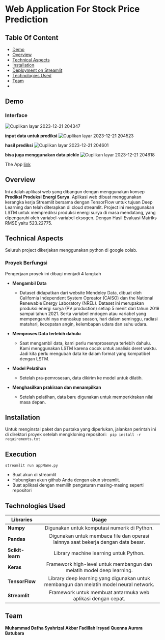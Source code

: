 # Web Application For Stock Price Prediction

## Table Of Content

+ [Demo](#demo)
+ [Overview](#overview)
+ [Technical Aspects](#technincal)
+ [Installation](#installation)
+ [Deployment on Streamlit](#deploy)
+ [Technologies Used](#tech)
+ [Team](#team)
+ 
<a id="demo"></a><h2>Demo</h2>

### Interface
![Cuplikan layar 2023-12-21 204347](https://github.com/sains-data/Forecasting-SolarEnergyProduction-LSTM/assets/143611789/4f7cbdee-64d7-44bb-8a59-78c594393654)

**input data untuk prediksi**
![Cuplikan layar 2023-12-21 204523](https://github.com/sains-data/Forecasting-SolarEnergyProduction-LSTM/assets/143611789/fb6cd7b6-e64c-48d0-abf7-63aa514004e7)

**hasil prediksi**
![Cuplikan layar 2023-12-21 204601](https://github.com/sains-data/Forecasting-SolarEnergyProduction-LSTM/assets/143611789/aa5f80ca-f615-4397-9002-759a80883fea)

**bisa juga menggunakan data pickle**
![Cuplikan layar 2023-12-21 204618](https://github.com/sains-data/Forecasting-SolarEnergyProduction-LSTM/assets/143611789/ff40b7e9-2abb-464f-ac38-bc840a8f9482)

The App [link](https://sains-data-forecasting-solarenergyproduction-lstm-app-oywnzv.streamlit.app/)

<a id="overview"></a><h2>Overview</h2>
Ini adalah aplikasi web yang dibangun dengan menggunakan konsep **Prediksi Produksi Energi Surya**. Aplikasi web dibuat menggunakan kerangka kerja Streamlit bersama dengan TensorFlow untuk tujuan Deep Learning dan telah diterapkan di cloud streamlit. Project ini menggunakan LSTM untuk memprediksi produksi energi surya di masa mendatang, yang dipengaruhi oleh variabel-variabel eksogen. Dengan Hasil Evaluasi Matriks RMSE yaitu 523.22775.

<a id="technincal"></a><h2>Technical Aspects</h2>

Seluruh project dikerjakan menggunakan python di google colab.

### Proyek Berfungsi
Pengerjaan proyek ini dibagi menjadi 4 langkah

+ **Mengambil Data**
  + Dataset didapatkan dari website Mendeley Data, dibuat oleh California Independent System Opreator (CAISO) 
dan the National Renewable Energy Laboratory (NREL). Dataset ini merupakan produksi energi surya (PV production) setiap 5 menit dari tahun 2019 sampai tahun 2021. Serta variabel endogen atau variabel yang mempengaruhi nya mencakup season, hari dalam seminggu, radiasi matahari, kecepatan angin, kelembapan udara dan suhu udara.
  
+ **Memproses Data terlebih dahulu**
  + Saat mengambil data, kami perlu memprosesnya terlebih dahulu. Kami menggunakan LSTM karena cocok untuk analisis deret waktu. Jadi kita perlu mengubah data ke dalam format yang kompatibel dengan LSTM.

+ **Model Pelatihan**
  + Setelah pra-pemrosesan, data dikirim ke model untuk dilatih.

+ **Menghasilkan prakiraan dan menampilkan**
  + Setelah pelatihan, data baru digunakan untuk memperkirakan nilai masa depan.

<a id="installation"></a><h2>Installation</h2>
 Untuk menginstal paket dan pustaka yang diperlukan, jalankan perintah ini di direktori proyek setelah mengkloning repositori:
 ``` pip install -r requirements.txt```


<a id="running"></a><h2>Execution</h2>

```streamlit run appName.py```

+ Buat akun di streamlit
+ Hubungkan akun github Anda dengan akun streamlit.
+ Buat aplikasi dengan memilih pengaturan masing-masing seperti repositori

<a id="tech"></a><h2>Technologies Used</h2>

| Libraries        | Usage       
| ------------- |:-------------:|
**Numpy**  | Digunakan untuk komputasi numerik di Python.
 **Pandas** | Digunakan untuk membaca file dan operasi lainnya saat bekerja dengan data besar.
 **Scikit-learn** | Library machine learning untuk Python.
 **Keras** | Framework high-level untuk membangun dan melatih model deep learning.
 **TensorFlow** | Library deep learning yang digunakan untuk membangun dan melatih model neural network.
 **Streamlit** | Framework untuk membuat antarmuka web aplikasi dengan cepat.

<a id="team"></a><h2>Team</h2>
**Muhammad Dafha Syahrizal**
**Akbar Fadillah Irsyad**
**Quenna Aurora Batubara**

